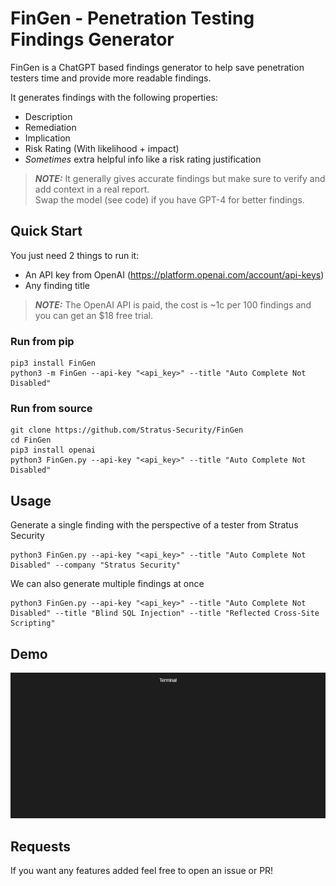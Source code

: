 # FinGen - Penetration Testing Findings Generator
FinGen is a ChatGPT based findings generator to help save penetration testers time and provide more readable findings.

It generates findings with the following properties:
- Description
- Remediation
- Implication
- Risk Rating (With likelihood + impact)
- _Sometimes_ extra helpful info like a risk rating justification
> **_NOTE:_**  It generally gives accurate findings but make sure to verify and add context in a real report.  
> Swap the model (see code) if you have GPT-4 for better findings.

## Quick Start
You just need 2 things to run it:
- An API key from OpenAI (https://platform.openai.com/account/api-keys)
- Any finding title
> **_NOTE:_**  The OpenAI API is paid, the cost is ~1c per 100 findings and you can get an $18 free trial.

### Run from pip
```
pip3 install FinGen
python3 -m FinGen --api-key "<api_key>" --title "Auto Complete Not Disabled"
```

### Run from source
```
git clone https://github.com/Stratus-Security/FinGen
cd FinGen
pip3 install openai
python3 FinGen.py --api-key "<api_key>" --title "Auto Complete Not Disabled"
```

## Usage
Generate a single finding with the perspective of a tester from Stratus Security
```
python3 FinGen.py --api-key "<api_key>" --title "Auto Complete Not Disabled" --company "Stratus Security"
```

We can also generate multiple findings at once
```
python3 FinGen.py --api-key "<api_key>" --title "Auto Complete Not Disabled" --title "Blind SQL Injection" --title "Reflected Cross-Site Scripting" 
```

## Demo
![Demo GIF](demo.gif)

## Requests
If you want any features added feel free to open an issue or PR!